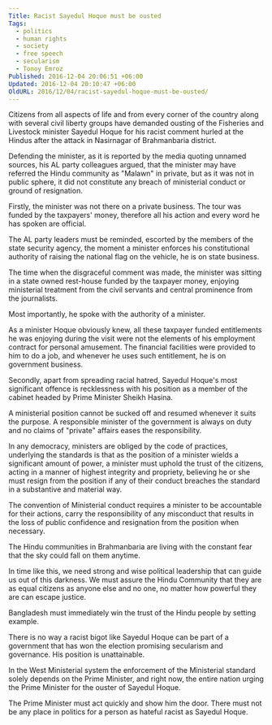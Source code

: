 ```yaml
---
Title: Racist Sayedul Hoque must be ousted
Tags:
  - politics
  - human rights
  - society
  - free speech
  - secularism
  - Tonoy Emroz
Published: 2016-12-04 20:06:51 +06:00
Updated: 2016-12-04 20:10:47 +06:00
OldURL: 2016/12/04/racist-sayedul-hoque-must-be-ousted/
---
```


Citizens from all aspects of life and from every corner of the country along with several civil liberty groups have demanded ousting of the Fisheries and Livestock minister Sayedul Hoque for his racist comment hurled at the Hindus after the attack in Nasirnagar of Brahmanbaria district.

Defending the minister, as it is reported by the media quoting unnamed sources, his AL party colleagues argued, that the minister may have referred the Hindu community as "Malawn" in private, but as it was not in public sphere, it did not constitute any breach of ministerial conduct or ground of resignation.

Firstly, the minister was not there on a private business. The tour was funded by the taxpayers' money, therefore all his action and every word he has spoken are official.

The AL party leaders must be reminded, escorted by the members of the state security agency, the moment a minister enforces his constitutional authority of raising the national flag on the vehicle, he is on state business.

The time when the disgraceful comment was made, the minister was sitting in a state owned rest-house funded by the taxpayer money, enjoying ministerial treatment from the civil servants and central prominence from the journalists.

Most importantly, he spoke with the authority of a minister.

As a minister Hoque obviously knew, all these taxpayer funded entitlements he was enjoying during the visit were not the elements of his employment contract for personal amusement. The financial facilities were provided to him to do a job, and whenever he uses such entitlement, he is on government business.

Secondly, apart from spreading racial hatred, Sayedul Hoque's most significant offence is recklessness with his position as a member of the cabinet headed by Prime Minister Sheikh Hasina.

A ministerial position cannot be sucked off and resumed whenever it suits the purpose. A responsible minister of the government is always on duty and no claims of "private" affairs eases the responsibility.

In any democracy, ministers are obliged by the code of practices, underlying the standards is that as the position of a minister wields a significant amount of power, a minister must uphold the trust of the citizens, acting in a manner of highest integrity and propriety, believing he or she must resign from the position if any of their conduct breaches the standard in a substantive and material way.

The convention of Ministerial conduct requires a minister to be accountable for their actions, carry the responsibility of any misconduct that results in the loss of public confidence and resignation from the position when necessary.

The Hindu communities in Brahmanbaria are living with the constant fear that the sky could fall on them anytime.

In time like this, we need strong and wise political leadership that can guide us out of this darkness. We must assure the Hindu Community that they are as equal citizens as anyone else and no one, no matter how powerful they are can escape justice.

Bangladesh must immediately win the trust of the Hindu people by setting example.

There is no way a racist bigot like Sayedul Hoque can be part of a government that has won the election promising secularism and governance. His position is unattainable.

In the West Ministerial system the enforcement of the Ministerial standard solely depends on the Prime Minister, and right now, the entire nation urging the Prime Minister for the ouster of Sayedul Hoque.

The Prime Minister must act quickly and show him the door. There must not be any place in politics for a person as hateful racist as Sayedul Hoque.
